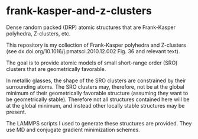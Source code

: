 # frank-kasper-and-z-clusters
Dense random packed (DRP) atomic structures that are Frank-Kasper polyhedra, Z-clusters, etc.


This repository is my collection of Frank-Kasper polyhedra and Z-clusters (see dx.doi.org/10.1016/j.pmatsci.2010.12.002 Fig. 36 and relevant text).

The goal is to provide atomic models of small short-range order (SRO) clusters that are geometrically favorable.

In metallic glasses, the shape of the SRO clusters are constrained by their surrounding atoms. The SRO clusters may, therefore, not be at the global minimum of their geometrically favorable structure (assuming they want to be geometrically stable). Therefore not all structures contained here will be at the global minimum, and instead other locally stable structures may be present.

The LAMMPS scripts I used to generate these structures are provided. They use MD and conjugate gradient minimization schemes.

